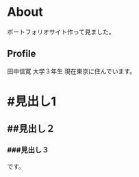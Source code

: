 <h1>About</h2>
ポートフォリオサイト作って見ました。

<h2>Profile</h2>
田中信寛
大学３年生
現在東京に住んでいます。

<h1>#見出し1</h1>
<h2>##見出し２</h2>
<h3>###見出し３</h3>
です。
